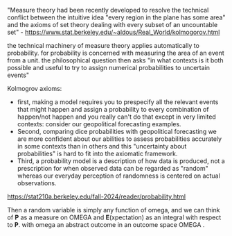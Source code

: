 "Measure theory had been recently developed to resolve the technical conflict between the intuitive idea "every region in the plane has some area" and the axioms of set theory dealing with every subset of an uncountable set" - https://www.stat.berkeley.edu/~aldous/Real_World/kolmogorov.html


the technical machinery of measure theory applies automatically to probability. for probability is concerned with measuring the area of an event from a unit. the philosophical question then asks "in what contexts is it both possible and useful to try to assign numerical probabilities to uncertain events"

Kolmogrov axioms:
- first, making a model requires you to prespecify all the relevant events that might happen and assign a probability to every combination of happen/not happen
and you really can't do that except in very limited contexts: consider our geopolitical forecasting examples.
- Second, comparing dice probabilities with geopolitical forecasting 
we are more confident about our abilities to assess probabilities accurately in some contexts than in others
and this "uncertainty about probabilities" is hard to fit into the axiomatic framework.
- Third, a probability model is a description of how data is produced, not a prescription for when observed data can be regarded as "random"
whereas our everyday perception of randomness is centered on actual observations.

https://stat210a.berkeley.edu/fall-2024/reader/probability.html


Then a random variable is simply any function of omega, and we can think of **P** as a measure on OMEGA and **E**(xpectation) as an integral with respect to **P**. with omega an abstract outcome in an outcome space OMEGA
. 
